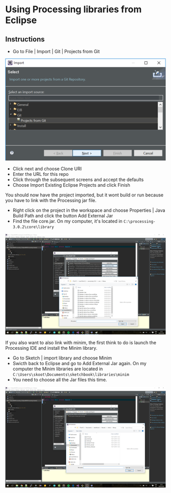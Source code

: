 # Using Processing libraries from Eclipse

## Instructions

- Go to File | Import | Git | Projects from Git

![](images/screen2.png)

- Click next and choose Clone URI
- Enter the URL for this repo
- Click through the subsequent screens and accept the defaults
- Choose Import Existing Eclipse Projects and click Finish

You should now have the project imported, but it wont build or run because you have to link with the Processing jar file.

- Right click on the project in the workspace and choose Properties | Java Build Path and click the button Add External Jar
- Find the file core.jar. On my computer, it's located in ```C:\processing-3.0.2\core\library```

![](images/screen1.png)

If you also want to also link with minim, the first think to do is launch the Processing IDE and install the Minim library. 

- Go to Sketch | import library and choose Minim
- Swicth back to Eclipse and go to Add External Jar again. On my computer the Minim libraries are located in ```C:\Users\skoot\Documents\sketchbook\libraries\minim```
- You need to choose all the Jar files this time.

![](images/screen.png)
